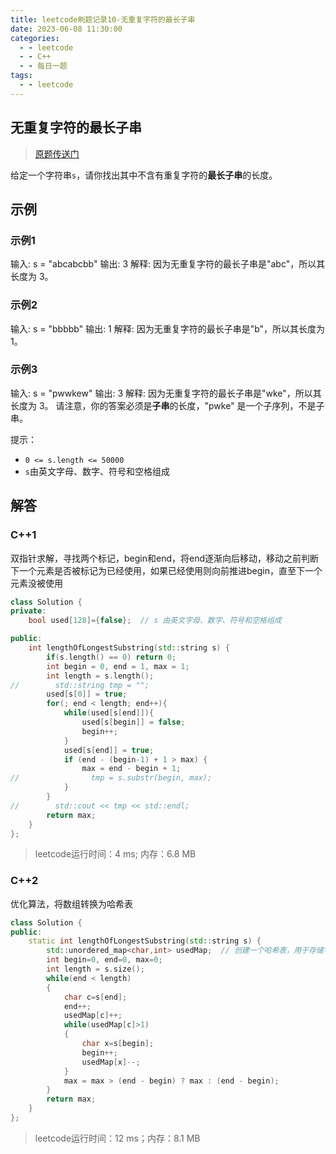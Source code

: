 ```yaml
---
title: leetcode刷题记录10-无重复字符的最长子串
date: 2023-06-08 11:30:00
categories:
  - - leetcode
  - - C++
  - - 每日一题
tags:
  - - leetcode
---
```


## 无重复字符的最长子串

>  [原题传送门](https://leetcode.cn/problems/longest-substring-without-repeating-characters/)

给定一个字符串`s`，请你找出其中不含有重复字符的**最长子串**的长度。

## 示例

### 示例1

输入: s = "abcabcbb"
输出: 3 
解释: 因为无重复字符的最长子串是"abc"，所以其长度为 3。

### 示例2


输入: s = "bbbbb"
输出: 1
解释: 因为无重复字符的最长子串是"b"，所以其长度为 1。


### 示例3

输入: s = "pwwkew"
输出: 3
解释: 因为无重复字符的最长子串是"wke"，所以其长度为 3。
请注意，你的答案必须是**子串**的长度，"pwke" 是一个子序列，不是子串。



提示：

- `0 <= s.length <= 50000`
- `s`由英文字母、数字、符号和空格组成

## 解答

### C++1

双指针求解，寻找两个标记，begin和end，将end逐渐向后移动，移动之前判断下一个元素是否被标记为已经使用，如果已经使用则向前推进begin，直至下一个元素没被使用

```c++
class Solution {
private:
    bool used[128]={false};  // s 由英文字母、数字、符号和空格组成

public:
    int lengthOfLongestSubstring(std::string s) {
        if(s.length() == 0) return 0;
        int begin = 0, end = 1, max = 1;
        int length = s.length();
//        std::string tmp = "";
        used[s[0]] = true;
        for(; end < length; end++){
            while(used[s[end]]){
                used[s[begin]] = false;
                begin++;
            }
            used[s[end]] = true;
            if (end - (begin-1) + 1 > max) {
                max = end - begin + 1;
//                tmp = s.substr(begin, max);
            }
        }
//        std::cout << tmp << std::endl;
        return max;
    }
};
```
> leetcode运行时间：4 ms; 内存：6.8 MB



### C++2

优化算法，将数组转换为哈希表

```c++
class Solution {
public:
    static int lengthOfLongestSubstring(std::string s) {
        std::unordered_map<char,int> usedMap;  // 创建一个哈希表，用于存储字符及其下标
        int begin=0, end=0, max=0;
        int length = s.size();
        while(end < length)
        {
            char c=s[end];
            end++;
            usedMap[c]++;
            while(usedMap[c]>1)
            {
                char x=s[begin];
                begin++;
                usedMap[x]--;
            }
            max = max > (end - begin) ? max : (end - begin);
        }
        return max;
    }
};
```

> leetcode运行时间：12 ms；内存：8.1 MB



